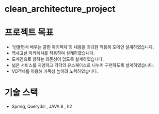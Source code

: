 # clean_architecture_project

# 프로젝트 목표
- '만들면서 배우는 클린 아키텍처'의 내용을 최대한 적용해 도메인 설계하였습니다.
- 헥사고날 아키텍처를 적용하여 설계하였습니다.
- 도메인으로 향하는 의존성이 없도록 설계하였습니다.
- 넓은 서비스를 지양하고 각각의 유스케이스로 나누어 구현하도록 설계하였습니다.
- VO객체를 이용해 가독성 높이려 노력하였습니다.

# 기술 스택
- Spring, Querydsl , JAVA 8 , h2